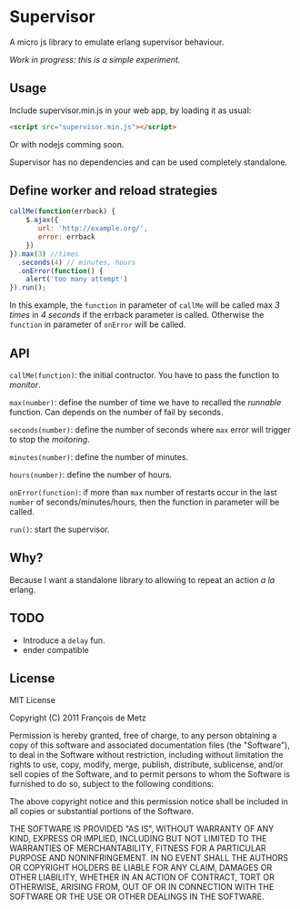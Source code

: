 # Supervisor

A micro js library to emulate erlang supervisor behaviour.

*Work in progress: this is a simple experiment.*

## Usage

Include supervisor.min.js in your web app, by loading it as usual:

```html
<script src="supervisor.min.js"></script>
```

Or with nodejs comming soon.

Supervisor has no dependencies and can be used completely standalone.

## Define worker and reload strategies

```javascript
callMe(function(errback) {
    $.ajax({
       url: 'http://example.org/',
       error: errback
    })
}).max(3) //times
  .seconds(4) // minutes, hours
  .onError(function() {
    alert('too many attempt')
}).run();
```

In this example, the `function` in parameter of `callMe` will be called max *3 times* in *4 seconds* if the errback parameter is called. Otherwise the `function` in parameter of `onError` will be called.

## API

`callMe(function)`: the initial contructor. You have to pass the function to *monitor*.

`max(number)`: define the number of time we have to recalled the *runnable* function. Can depends on the number of fail by seconds.

`seconds(number)`: define the number of seconds where `max` error will trigger to stop the *moitoring*.

`minutes(number)`: define the number of minutes.

`hours(number)`: define the number of hours.

`onError(function)`: if more than `max` number of restarts occur in the last `number` of seconds/minutes/hours, then the function in parameter will be called.

`run()`: start the supervisor.

## Why?

Because I want a standalone library to allowing to repeat an action *a la* erlang.

## TODO

* Introduce a `delay` fun.
* ender compatible

## License

MIT License

Copyright (C) 2011 François de Metz

Permission is hereby granted, free of charge, to any person obtaining a copy of this software and associated documentation files (the "Software"), to deal in the Software without restriction, including without limitation the rights to use, copy, modify, merge, publish, distribute, sublicense, and/or sell copies of the Software, and to permit persons to whom the Software is furnished to do so, subject to the following conditions:

The above copyright notice and this permission notice shall be included in all copies or substantial portions of the Software.

THE SOFTWARE IS PROVIDED "AS IS", WITHOUT WARRANTY OF ANY KIND, EXPRESS OR IMPLIED, INCLUDING BUT NOT LIMITED TO THE WARRANTIES OF MERCHANTABILITY, FITNESS FOR A PARTICULAR PURPOSE AND NONINFRINGEMENT. IN NO EVENT SHALL THE AUTHORS OR COPYRIGHT HOLDERS BE LIABLE FOR ANY CLAIM, DAMAGES OR OTHER LIABILITY, WHETHER IN AN ACTION OF CONTRACT, TORT OR OTHERWISE, ARISING FROM, OUT OF OR IN CONNECTION WITH THE SOFTWARE OR THE USE OR OTHER DEALINGS IN THE SOFTWARE.
